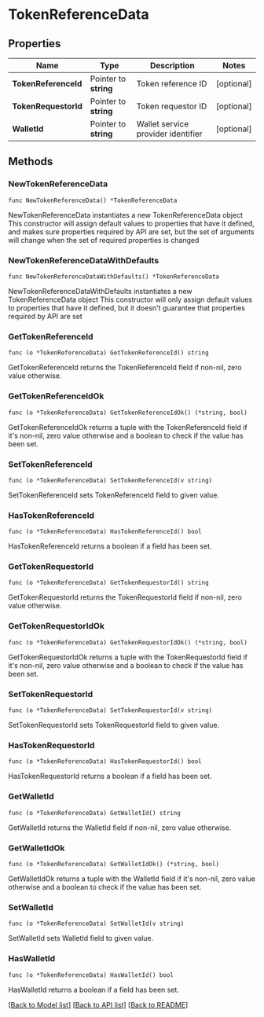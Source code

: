 # TokenReferenceData

## Properties

Name | Type | Description | Notes
------------ | ------------- | ------------- | -------------
**TokenReferenceId** | Pointer to **string** | Token reference ID | [optional] 
**TokenRequestorId** | Pointer to **string** | Token requestor ID | [optional] 
**WalletId** | Pointer to **string** | Wallet service provider identifier | [optional] 

## Methods

### NewTokenReferenceData

`func NewTokenReferenceData() *TokenReferenceData`

NewTokenReferenceData instantiates a new TokenReferenceData object
This constructor will assign default values to properties that have it defined,
and makes sure properties required by API are set, but the set of arguments
will change when the set of required properties is changed

### NewTokenReferenceDataWithDefaults

`func NewTokenReferenceDataWithDefaults() *TokenReferenceData`

NewTokenReferenceDataWithDefaults instantiates a new TokenReferenceData object
This constructor will only assign default values to properties that have it defined,
but it doesn't guarantee that properties required by API are set

### GetTokenReferenceId

`func (o *TokenReferenceData) GetTokenReferenceId() string`

GetTokenReferenceId returns the TokenReferenceId field if non-nil, zero value otherwise.

### GetTokenReferenceIdOk

`func (o *TokenReferenceData) GetTokenReferenceIdOk() (*string, bool)`

GetTokenReferenceIdOk returns a tuple with the TokenReferenceId field if it's non-nil, zero value otherwise
and a boolean to check if the value has been set.

### SetTokenReferenceId

`func (o *TokenReferenceData) SetTokenReferenceId(v string)`

SetTokenReferenceId sets TokenReferenceId field to given value.

### HasTokenReferenceId

`func (o *TokenReferenceData) HasTokenReferenceId() bool`

HasTokenReferenceId returns a boolean if a field has been set.

### GetTokenRequestorId

`func (o *TokenReferenceData) GetTokenRequestorId() string`

GetTokenRequestorId returns the TokenRequestorId field if non-nil, zero value otherwise.

### GetTokenRequestorIdOk

`func (o *TokenReferenceData) GetTokenRequestorIdOk() (*string, bool)`

GetTokenRequestorIdOk returns a tuple with the TokenRequestorId field if it's non-nil, zero value otherwise
and a boolean to check if the value has been set.

### SetTokenRequestorId

`func (o *TokenReferenceData) SetTokenRequestorId(v string)`

SetTokenRequestorId sets TokenRequestorId field to given value.

### HasTokenRequestorId

`func (o *TokenReferenceData) HasTokenRequestorId() bool`

HasTokenRequestorId returns a boolean if a field has been set.

### GetWalletId

`func (o *TokenReferenceData) GetWalletId() string`

GetWalletId returns the WalletId field if non-nil, zero value otherwise.

### GetWalletIdOk

`func (o *TokenReferenceData) GetWalletIdOk() (*string, bool)`

GetWalletIdOk returns a tuple with the WalletId field if it's non-nil, zero value otherwise
and a boolean to check if the value has been set.

### SetWalletId

`func (o *TokenReferenceData) SetWalletId(v string)`

SetWalletId sets WalletId field to given value.

### HasWalletId

`func (o *TokenReferenceData) HasWalletId() bool`

HasWalletId returns a boolean if a field has been set.


[[Back to Model list]](../README.md#documentation-for-models) [[Back to API list]](../README.md#documentation-for-api-endpoints) [[Back to README]](../README.md)


